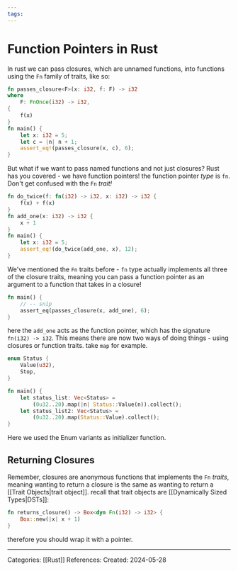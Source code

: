 ```yaml
---
tags:
---
```

# Function Pointers in Rust
In rust we can pass closures, which are unnamed functions, into functions using the `Fn` family of traits, like so:
``` rust
fn passes_closure<F>(x: i32, f: F) -> i32
where
	F: FnOnce(i32) -> i32,
{
	f(x)
}
fn main() {
	let x: i32 = 5;
	let c = |n| n + 1;
	assert_eq!(passes_closure(x, c), 6);
}
```
But what if we want to pass named functions and not just closures? Rust has you covered - we have function pointers! the function pointer _type_ is `fn`. Don't get confused with the `Fn` _trait!_

``` rust
fn do_twice(f: fn(i32) -> i32, x: i32) -> i32 {
	f(x) + f(x)
}
fn add_one(x: i32) -> i32 {
	x + 1
}
fn main() {
	let x: i32 = 5;
	assert_eq!(do_twice(add_one, x), 12);
}
```

We've mentioned the `Fn` traits before - `fn` type actually implements all three of the closure traits, meaning you can pass a function pointer as an argument to a function that takes in a closure!
``` rust
fn main() {
	// -- snip
	assert_eq(passes_closure(x, add_one), 6);
}
```
here the `add_one` acts as the function pointer, which has the signature `fn(i32) -> i32`. This means there are now two ways of doing things - using closures or function traits. take `map` for example.

```rust
enum Status {
	Value(u32),
	Stop,
}

fn main() {
	let status_list: Vec<Status> =
		(0u32..20).map(|n| Status::Value(n)).collect();
	let status_list2: Vec<Status> = 
		(0u32..20).map(Status::Value).collect();
}
```
Here we used the Enum variants as initializer function. 

## Returning Closures
Remember, closures are anonymous functions that implements the `Fn` _traits_, meaning wanting to return a closure is the same as wanting to return a [[Trait Objects|trait object]]. recall that trait objects are [[Dynamically Sized Types|DSTs]]:
```rust
fn returns_closure() -> Box<dyn Fn(i32) -> i32> {
	Box::new(|x| x + 1)
}
```
therefore you should wrap it with a pointer.



---
Categories: [[Rust]]
References:
Created: 2024-05-28
